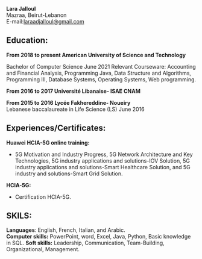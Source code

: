 **Lara Jalloul**  
Mazraa, Beirut-Lebanon  
E-mail:laraadjalloul@gmail.com  

## Education:   
**From 2018 to present American University of Science and Technology**

Bachelor of Computer Science June 2021
Relevant Courseware: Accounting and Financial Analysis, Programming Java, Data Structure and Algorithms, Programming III, Database Systems, Operating Systems, Web programming.  

**From 2016 to 2017 Université Libanaise- ISAE CNAM**  

**From 2015 to 2016 Lycée Fakhereddine- Noueiry**   
 Lebanese baccalaureate in Life Science (LS) June 2016  

## Experiences/Certificates:  
**Huawei HCIA-5G online training:**  
*   5G Motivation and Industry Progress, 5G Network Architecture and Key Technologies, 5G industry applications and solutions-IOV Solution, 5G industry applications and solutions-Smart Healthcare Solution, and 5G industry and solutions-Smart Grid Solution.  

**HCIA-5G:**  
* Certification HCIA-5G.  

## SKILS:  
**Languages**: English, French, Italian, and Arabic.  
**Computer skills:** PowerPoint, word, Excel, Java, Python, Basic knowledge in SQL.
**Soft skills:** Leadership, Communication, Team-Building, Organizational, Management.  


